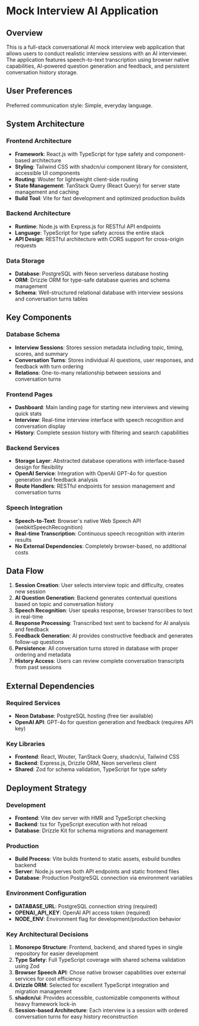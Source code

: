 # Mock Interview AI Application

## Overview

This is a full-stack conversational AI mock interview web application that allows users to conduct realistic interview sessions with an AI interviewer. The application features speech-to-text transcription using browser native capabilities, AI-powered question generation and feedback, and persistent conversation history storage.

## User Preferences

Preferred communication style: Simple, everyday language.

## System Architecture

### Frontend Architecture
- **Framework**: React.js with TypeScript for type safety and component-based architecture
- **Styling**: Tailwind CSS with shadcn/ui component library for consistent, accessible UI components
- **Routing**: Wouter for lightweight client-side routing
- **State Management**: TanStack Query (React Query) for server state management and caching
- **Build Tool**: Vite for fast development and optimized production builds

### Backend Architecture
- **Runtime**: Node.js with Express.js for RESTful API endpoints
- **Language**: TypeScript for type safety across the entire stack
- **API Design**: RESTful architecture with CORS support for cross-origin requests

### Data Storage
- **Database**: PostgreSQL with Neon serverless database hosting
- **ORM**: Drizzle ORM for type-safe database queries and schema management
- **Schema**: Well-structured relational database with interview sessions and conversation turns tables

## Key Components

### Database Schema
- **Interview Sessions**: Stores session metadata including topic, timing, scores, and summary
- **Conversation Turns**: Stores individual AI questions, user responses, and feedback with turn ordering
- **Relations**: One-to-many relationship between sessions and conversation turns

### Frontend Pages
- **Dashboard**: Main landing page for starting new interviews and viewing quick stats
- **Interview**: Real-time interview interface with speech recognition and conversation display
- **History**: Complete session history with filtering and search capabilities

### Backend Services
- **Storage Layer**: Abstracted database operations with interface-based design for flexibility
- **OpenAI Service**: Integration with OpenAI GPT-4o for question generation and feedback analysis
- **Route Handlers**: RESTful endpoints for session management and conversation turns

### Speech Integration
- **Speech-to-Text**: Browser's native Web Speech API (webkitSpeechRecognition)
- **Real-time Transcription**: Continuous speech recognition with interim results
- **No External Dependencies**: Completely browser-based, no additional costs

## Data Flow

1. **Session Creation**: User selects interview topic and difficulty, creates new session
2. **AI Question Generation**: Backend generates contextual questions based on topic and conversation history
3. **Speech Recognition**: User speaks response, browser transcribes to text in real-time
4. **Response Processing**: Transcribed text sent to backend for AI analysis and feedback
5. **Feedback Generation**: AI provides constructive feedback and generates follow-up questions
6. **Persistence**: All conversation turns stored in database with proper ordering and metadata
7. **History Access**: Users can review complete conversation transcripts from past sessions

## External Dependencies

### Required Services
- **Neon Database**: PostgreSQL hosting (free tier available)
- **OpenAI API**: GPT-4o for question generation and feedback (requires API key)

### Key Libraries
- **Frontend**: React, Wouter, TanStack Query, shadcn/ui, Tailwind CSS
- **Backend**: Express.js, Drizzle ORM, Neon serverless client
- **Shared**: Zod for schema validation, TypeScript for type safety

## Deployment Strategy

### Development
- **Frontend**: Vite dev server with HMR and TypeScript checking
- **Backend**: tsx for TypeScript execution with hot reload
- **Database**: Drizzle Kit for schema migrations and management

### Production
- **Build Process**: Vite builds frontend to static assets, esbuild bundles backend
- **Server**: Node.js serves both API endpoints and static frontend files
- **Database**: Production PostgreSQL connection via environment variables

### Environment Configuration
- **DATABASE_URL**: PostgreSQL connection string (required)
- **OPENAI_API_KEY**: OpenAI API access token (required)
- **NODE_ENV**: Environment flag for development/production behavior

### Key Architectural Decisions

1. **Monorepo Structure**: Frontend, backend, and shared types in single repository for easier development
2. **Type Safety**: Full TypeScript coverage with shared schema validation using Zod
3. **Browser Speech API**: Chose native browser capabilities over external services for cost efficiency
4. **Drizzle ORM**: Selected for excellent TypeScript integration and migration management
5. **shadcn/ui**: Provides accessible, customizable components without heavy framework lock-in
6. **Session-based Architecture**: Each interview is a session with ordered conversation turns for easy history reconstruction
